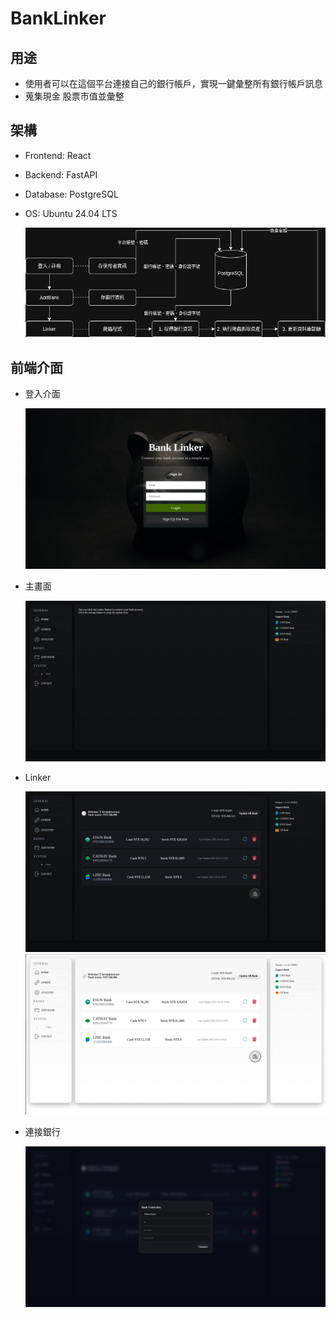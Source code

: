 # BankLinker    

## 用途  

* 使用者可以在這個平台連接自己的銀行帳戶，實現一鍵彙整所有銀行帳戶訊息
* 蒐集現金 股票市值並彙整

## 架構  

* Frontend: React  
* Backend: FastAPI  
* Database: PostgreSQL  
* OS: Ubuntu 24.04 LTS  

    ![流程圖](images/BankLinker.png)

## 前端介面

* 登入介面

    ![登入界面](images/Login.png)

* 主畫面

    ![Homepage](images/Homepage.png)

* Linker

    ![LinkerD](images/LinkerDark.png)
    ![LinkerL](images/LinkerLight.png)

* 連接銀行

    ![Addbank](images/Addbank.png)